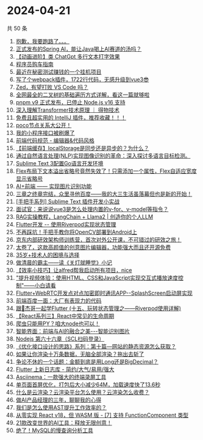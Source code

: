 # 2024-04-21

共 50 条

<!-- BEGIN JUEJIN -->
<!-- 最后更新时间 2024-04-21 00:01:10 +0800 -->
1. [抱歉，我要跑路了。。。](https://juejin.cn/post/7359083483241316393)
1. [正式发布的Spring AI，能让Java喝上AI赛道的汤吗？](https://juejin.cn/post/7358753499138179107)
1. [【动画进阶】类 ChatGpt 多行文本打字效果](https://juejin.cn/post/7358699186630737955)
1. [程序员购车指南](https://juejin.cn/post/7359077619747340342)
1. [最近在秘密测试赚钱的一个挂机项目](https://juejin.cn/post/7359077619747209270)
1. [写了个webpack插件，1722行代码，无感升级到vue3😎](https://juejin.cn/post/7359083109912412186)
1. [Zed，有望打败 VS Code 吗？](https://juejin.cn/post/7359469421742473225)
1. [全网最全的二叉树的基础遍历方式详解，看这一篇就够啦](https://juejin.cn/post/7359083767557505058)
1. [pnpm v9 正式发布，已停止 Node.js v16 支持](https://juejin.cn/post/7359120028926427155)
1. [深入理解Transformer技术原理 ｜ 得物技术](https://juejin.cn/post/7358743626166222874)
1. [免费且超实用的 IntelliJ 插件，推荐收藏！！！](https://juejin.cn/post/7359083412388315146)
1. [poco节点关系大公开！](https://juejin.cn/post/7358734620617424922)
1. [我的小程序接口被刷爆了](https://juejin.cn/post/7358734620617130010)
1. [前端代码规范 - 编辑器&代码风格](https://juejin.cn/post/7359084604663644212)
1. [【前端缓存】localStorage是同步还是异步的？为什么？](https://juejin.cn/post/7359405716090011659)
1. [通过自然语言处理(NLP)实现图像识别的革命：深入探讨多语言目标检测。](https://juejin.cn/post/7359083412403486746)
1. [Sublime Text 3配置Go语言开发环境](https://juejin.cn/post/7359083109911396378)
1. [Flex布局下文本溢出省略号竟然失效了！只需添加一个属性，Flex自适应宽度显示省略号](https://juejin.cn/post/7359084604617768975)
1. [AI+前端 —— 实现图片识别功能](https://juejin.cn/post/7358734620617687066)
1. [三章之终章完结，众里寻他百度——我的大三生活虽落幕但也是新的开始！](https://juejin.cn/post/7359467530187046951)
1. [[手把手系列] Sublime Text 插件开发小实战](https://juejin.cn/post/7359102751907905574)
1. [面试官：来说说vue3是怎么处理内置的v-for、v-model等指令？](https://juejin.cn/post/7358709354425090083)
1. [RAG实操教程，LangChain + Llama2 | 创造你的个人LLM](https://juejin.cn/post/7358743626165436442)
1. [Flutter开发 -- 使用Riverpod实现状态管理](https://juejin.cn/post/7359077652445954098)
1. [不再踩坑！手把手教你将OpenCV部署到Android上](https://juejin.cn/post/7358790144985890857)
1. [京东内部研效架构师训练营，首次对外公开课，不可错过的研效之旅！](https://juejin.cn/post/7358752255350931508)
1. [太卷了，这款高颜值的创意图片编辑器，功能强大而且还开源免费](https://juejin.cn/post/7359391403163009043)
1. [35岁+技术人的困境与选择](https://juejin.cn/post/7359076801253605416)
1. [做清晨的霸主——读《关灯就睡觉》小记](https://juejin.cn/post/7359077619725680681)
1. [【效率小技巧】让alfred帮我启动所有项目，nice](https://juejin.cn/post/7358709354424860707)
1. ["提升视频体验：使用HTML、CSS和JavaScript实现交互式播放速度控制"——小白请看](https://juejin.cn/post/7359147730961612810)
1. [Flutter+WebRTC开发点对点加密即时通讯APP--SplashScreen启动屏实现](https://juejin.cn/post/7359083483238006823)
1. [前端百度一面：大厂有表现力的代码](https://juejin.cn/post/7358702198589898790)
1. [跟🤡杰哥一起学Flutter (十五、玩转状态管理之——Riverpod使用详解)](https://juejin.cn/post/7359402114018689076)
1. [【React系列三】React中常见的生命周期](https://juejin.cn/post/7359103640105910310)
1. [爬虫只能用PY？咱大node也可以！](https://juejin.cn/post/7359084604617588751)
1. [智能界面：前端与AI的融合之美---智能识别图片](https://juejin.cn/post/7359084920595480614)
1. [Nodejs 第六十六章（SCL扫码登录）](https://juejin.cn/post/7359084330121396236)
1. [《优化接口设计的思路》系列：第十篇—网站的静态资源怎么获取？](https://juejin.cn/post/7359083483237908519)
1. [如果让你渲染十万条数据，无脑全部渲染？拖出去斩了](https://juejin.cn/post/7358745788472590388)
1. [争论不休的一个话题：金额到底是用Long还是BigDecimal？](https://juejin.cn/post/7358670107902984229)
1. [Flutter 上新日志库 - 简约/大气/易用/强大](https://juejin.cn/post/7359086041796067362)
1. [Asciinema：一款强大的终端录屏工具](https://juejin.cn/post/7359083483240628265)
1. [单页面首屏优化，打包后大小减少64M，加载速度快了13.6秒](https://juejin.cn/post/7359077652445806642)
1. [什么是云渲染？云渲染平台怎么使用？云渲染怎么收费？](https://juejin.cn/post/7359077652445708338)
1. [做AI产品经理的三年，聊聊我的心得](https://juejin.cn/post/7359083412387119114)
1. [我们是怎么使用AST提升工作效率的？](https://juejin.cn/post/7358691823545745443)
1. [从零实现 React v18，但 WASM 版 - [7] 支持 FunctionComponent 类型](https://juejin.cn/post/7359408423744733222)
1. [21款改变世界的AI工具：释放无限创意！](https://juejin.cn/post/7359113303841554486)
1. [绝了！MySQL的慢查询分析工具 ](https://juejin.cn/post/7359402386605260810)
<!-- END JUEJIN -->